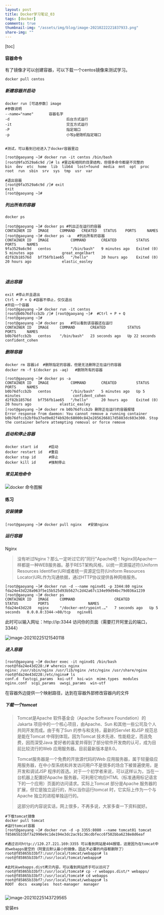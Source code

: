 ```yaml
---
layout: post
title: Docker学习笔记_03
tags: [docker]
comments: true
thumbnail-img: "/assets/img/blog/image-20210222221837933.png"
share-img: ""
---
```


[toc]





#### 容器命令

有了镜像才可以创建容器，可以下载一个centos镜像来测试学习。

```shell
docker pull centos
```

##### 新建容器并启动

```shell
docker run [可选参数] image
#参数说明
--name="name"		容器名字
-d 							后台方式运行
-it							交互方式运行
-P 							指定端口
-p							小写p是随机指定端口


#测试，可以看到已经进入了docker容器里边

[root@gaoyang ~]# docker run -it centos /bin/bash
[root@9fa3529a6c9d /]# ls #里边有相同的目录结构，但很多命令都是不完整的
bin  dev  etc  home  lib  lib64  lost+found  media  mnt  opt  proc  root  run  sbin  srv  sys  tmp  usr  var

#退出容器
[root@9fa3529a6c9d /]# exit
exit
[root@gaoyang ~]#

```

##### 列出所有的容器



```shell
docker ps 

[root@gaoyang ~]# docker ps #列出正在运行的容器
CONTAINER ID   IMAGE     COMMAND   CREATED   STATUS    PORTS     NAMES
[root@gaoyang ~]# docker ps -a   #列出所有的容器
CONTAINER ID   IMAGE          COMMAND       CREATED         STATUS                     PORTS     NAMES
9fa3529a6c9d   centos         "/bin/bash"   9 minutes ago   Exited (0) 5 minutes ago             great_engelbart
d2f82b18576d   bf756fb1ae65   "/hello"      20 hours ago    Exited (0) 20 hours ago              elastic_easley



```



##### 退出容器

```shell
exit #停止并且退出
Ctrl + P + Q #容器不停止，仅仅退出
#开启一个容器
[root@gaoyang ~]# docker run -it centos
[root@b0b76dfccb2b /]# [root@gaoyang ~]#  #Ctrl + P + Q
[root@gaoyang ~]# 
[root@gaoyang ~]# docker ps   #可以看到该容器还在运行
CONTAINER ID   IMAGE     COMMAND       CREATED          STATUS          PORTS     NAMES
b0b76dfccb2b   centos    "/bin/bash"   23 seconds ago   Up 22 seconds             confident_cohen

```



##### 删除容器

```shell
docker rm 容器id  #删除指定的容器，但是无法删除正在运行的容器
docker rm -f $(docker ps -aq)   #删除所有的容器

[root@gaoyang ~]# docker ps -a 
CONTAINER ID   IMAGE          COMMAND       CREATED         STATUS                    PORTS     NAMES
b0b76dfccb2b   centos         "/bin/bash"   5 minutes ago   Up 5 minutes                        confident_cohen
d2f82b18576d   bf756fb1ae65   "/hello"      20 hours ago    Exited (0) 20 hours ago             elastic_easley
[root@gaoyang ~]# docker rm b0b76dfccb2b 删除正在运行的容器报错
Error response from daemon: You cannot remove a running container b0b76dfccb2bf0a37ed9e02f4b920c68000c842e2856266817d5883dc603e300. Stop the container before attempting removal or force remove
```



##### 启动和停止容器

```shell
docker start id		#启动
docker restart id	#重启
docker stop id		#停止
docker kill id		#强制停止
```





##### 常见其他命令

![docker 命令图解](https://timgsa.baidu.com/timg?image&quality=80&size=b9999_10000&sec=1599134154437&di=651f191d947b58f4b33a24944204a500&imgtype=0&src=http%3A%2F%2Fimg2018.cnblogs.com%2Fblog%2F737565%2F201810%2F737565-20181016222632248-308675921.png)

#### 练习

##### 安装镜像

```shell
[root@gaoyang ~]# docker pull nginx   #安装nginx
```

##### 运行容器

Nginx

> 没有听过Nginx？那么一定听过它的"同行"Apache吧！Nginx同Apache一样都是一种WEB服务器。基于REST架构风格，以统一资源描述符(Uniform Resources Identifier)URI或者统一资源定位符(Uniform Resources Locator)URL作为沟通依据，通过HTTP协议提供各种网络服务。

```shell
[root@gaoyang ~]# docker run -d --name nginx01 -p 3344:80 nginx
fda24e43d228a963f5e15b525d93b5627c2d42a67c134e99d94bc79d036a1239
[root@gaoyang ~]# docker ps
CONTAINER ID   IMAGE     COMMAND                  CREATED         STATUS         PORTS                  NAMES
fda24e43d228   nginx     "/docker-entrypoint.…"   7 seconds ago   Up 5 seconds   0.0.0.0:3344->80/tcp   nginx01
```



此时可以输入网址：http://ip:3344 访问你的页面（需要打开阿里云的端口，3344）

![image-20210225121540118](https://HoldenGao.github.io/assets/img/blog/image-20210225121540118.png)

##### 进入容器

```shell
[root@gaoyang ~]# docker exec -it nginx01 /bin/bash
root@fda24e43d228:/# whereis nginx
nginx: /usr/sbin/nginx /usr/lib/nginx /etc/nginx /usr/share/nginx
root@fda24e43d228:/etc/nginx# ls
conf.d	fastcgi_params	koi-utf  koi-win  mime.types  modules  nginx.conf  scgi_params	uwsgi_params  win-utf

```



在容器外边提供一个映射路径，达到在容器外部修改容器内的文件



##### 下载一个tomcat

>Tomcat是Apache 软件基金会（Apache Software Foundation）的Jakarta 项目中的一个核心项目，由Apache、Sun 和其他一些公司及个人共同开发而成。由于有了Sun 的参与和支持，最新的Servlet 和JSP 规范总是能在Tomcat 中得到体现。因为Tomcat 技术先进、性能稳定，而且免费，因而深受Java 爱好者的喜爱并得到了部分软件开发商的认可，成为目前比较流行的Web 应用服务器。目前最新版本是8.0。
>
>Tomcat服务器是一个免费的开放源代码的Web 应用服务器，属于轻量级应用服务器，在中小型系统和并发访问用户不是很多的场合下被普遍使用，是开发和调试JSP 程序的首选。对于一个初学者来说，可以这样认为，当在一台机器上配置好Apache 服务器，可利用它响应HTML（标准通用标记语言下的一个应用）页面的访问请求。实际上Tomcat 部分是Apache 服务器的扩展，但它是独立运行的，所以当你运行tomcat 时，它实际上作为一个与Apache 独立的进程单独运行的。
>
>这部分的内容说实话，网上很多，不再多说，大家多查一下资料就好。

```shell
#下载tomcat镜像
docker pull tomcat
#运行tomcat容器
[root@gaoyang ~]# docker run -d -p 3355:8080 --name tomcat01 tomcat 
f85865b33bf7a2990e9c1de194e3dc2ac91c36cdbfecc6f502bba6238e8d6eaf

#通过访问http://120.27.221.169:3355 可以看到网站是404报错，这是因为在tomcat中的webapps是空的（阿里云默认最小的镜像，因此不必要的内容都删除了）
root@f85865b33bf7:/usr/local/tomcat/webapps# ls
root@f85865b33bf7:/usr/local/tomcat/webapps# 

#此时从webapps.dist拷贝内容，可以看到网站终于可以访问了
root@f85865b33bf7:/usr/local/tomcat# cp -r webapps.dist/* webapps/
root@f85865b33bf7:/usr/local/tomcat# cd webapps
root@f85865b33bf7:/usr/local/tomcat/webapps# ls
ROOT  docs  examples  host-manager  manager


```

![image-20210225143729565](https://HoldenGao.github.io/assets/img/blog/image-20210225143729565.png)



安装es

